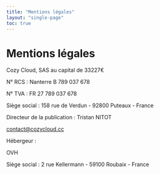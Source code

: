 ```yaml
---
title: "Mentions légales"
layout: "single-page"
toc: true
---
```


# Mentions légales

Cozy Cloud, SAS au capital de 33227€

N° RCS : Nanterre B 789 037 678

N° TVA : FR 27 789 037 678

Siège social : 158 rue de Verdun - 92800 Puteaux - France

Directeur de la publication : Tristan NITOT

contact@cozycloud.cc



Hébergeur :

OVH

Siège social : 2 rue Kellermann - 59100 Roubaix - France
